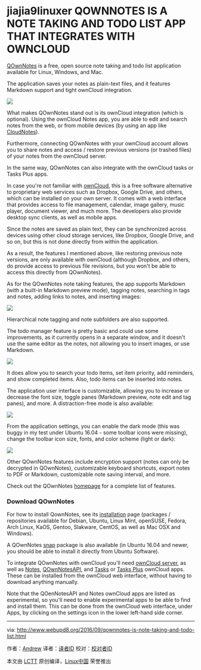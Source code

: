 jiajia9linuxer
QOWNNOTES IS A NOTE TAKING AND TODO LIST APP THAT INTEGRATES WITH OWNCLOUD
===============

[QOwnNotes][1] is a free, open source note taking and todo list application available for Linux, Windows, and Mac. 

The application saves your notes as plain-text files, and it features Markdown support and tight ownCloud integration.

![](https://2.bp.blogspot.com/-a2vsrOG0zFk/V81gyHWlaaI/AAAAAAAAYZs/uzY16JtNcT8bnje1rTKJx1135WueY6V9gCLcB/s400/qownnotes.png)

What makes QOwnNotes stand out is its ownCloud integration (which is optional). Using the ownCloud Notes app, you are able to edit and search notes from the web, or from mobile devices (by using an app like [CloudNotes][2]). 

Furthermore, connecting QOwnNotes with your ownCloud account allows you to share notes and access / restore previous versions (or trashed files) of your notes from the ownCloud server.

In the same way, QOwnNotes can also integrate with the ownCloud tasks or Tasks Plus apps.

In case you're not familiar with [ownCloud][3], this is a free software alternative to proprietary web services such as Dropbox, Google Drive, and others, which can be installed on your own server. It comes with a web interface that provides access to file management, calendar, image gallery, music player, document viewer, and much more. The developers also provide desktop sync clients, as well as mobile apps.

Since the notes are saved as plain text, they can be synchronized across devices using other cloud storage services, like Dropbox, Google Drive, and so on, but this is not done directly from within the application. 

As a result, the features I mentioned above, like restoring previous note versions, are only available with ownCloud (although Dropbox, and others, do provide access to previous file revisions, but you won't be able to access this directly from QOwnNotes).

As for the QOwnNotes note taking features, the app supports Markdown (with a built-in Markdown preview mode), tagging notes, searching in tags and notes, adding links to notes, and inserting images:

![](https://4.bp.blogspot.com/-SuBhC43gzkY/V81oV7-zLBI/AAAAAAAAYZ8/l6nLQQSUv34Y7op_Xrma8XYm6EdWrhbIACLcB/s400/qownnotes_2.png)

Hierarchical note tagging and note subfolders are also supported. 

The todo manager feature is pretty basic and could use some improvements, as it currently opens in a separate window, and it doesn't use the same editor as the notes, not allowing you to insert images, or use Markdown. 

![](https://3.bp.blogspot.com/-AUeyZS3s_ck/V81opialKtI/AAAAAAAAYaA/xukIiZZUdNYBVZ92xgKEsEFew7q961CDwCLcB/s400/qownnotes-tasks.png)

It does allow you to search your todo items, set item priority, add reminders, and show completed items. Also, todo items can be inserted into notes.

The application user interface is customizable, allowing you to increase or decrease the font size, toggle panes (Markdown preview, note edit and tag panes), and more. A distraction-free mode is also available:

![](https://4.bp.blogspot.com/-Pnzw1wZde50/V81rrE6mTWI/AAAAAAAAYaM/0UZnH9ktbAgClkuAk1g6fgXK87kB_Bh0wCLcB/s400/qownnotes-distraction-free.png)

From the application settings, you can enable the dark mode (this was buggy in my test under Ubuntu 16.04 - some toolbar icons were missing), change the toolbar icon size, fonts, and color scheme (light or dark):

![](https://1.bp.blogspot.com/-K1MGlXA8sxs/V81rv3fwL6I/AAAAAAAAYaQ/YDhhhnbJ9gY38B6Vz1Na_pHLCjLHhPWiwCLcB/s400/qownnotes-settings.png)

Other QOwnNotes features include encryption support (notes can only be decrypted in QOwnNotes), customizable keyboard shortcuts, export notes to PDF or Markdown, customizable note saving interval, and more.

Check out the QOwnNotes [homepage][11] for a complete list of features.


### Download QOwnNotes


For how to install QownNotes, see its [installation][4] page (packages / repositories available for Debian, Ubuntu, Linux Mint, openSUSE, Fedora, Arch Linux, KaOS, Gentoo, Slakware, CentOS, as well as Mac OSX and Windows).

A QOwnNotes [snap][5] package is also available (in Ubuntu 16.04 and newer, you should be able to install it directly from Ubuntu Software).

To integrate QOwnNotes with ownCloud you'll need [ownCloud server][6], as well as [Notes][7], [QOwnNotesAPI][8], and [Tasks][9] or [Tasks Plus][10] ownCloud apps. These can be installed from the ownCloud web interface, without having to download anything manually.

Note that the QOenNotesAPI and Notes ownCloud apps are listed as experimental, so you'll need to enable experimental apps to be able to find and install them. This can be done from the ownCloud web interface, under Apps, by clicking on the settings icon in the lower left-hand side corner.


--------------------------------------------------------------------------------

via: http://www.webupd8.org/2016/09/qownnotes-is-note-taking-and-todo-list.html

作者：[Andrew][a]
译者：[译者ID](https://github.com/译者ID)
校对：[校对者ID](https://github.com/校对者ID)

本文由 [LCTT](https://github.com/LCTT/TranslateProject) 原创编译，[Linux中国](https://linux.cn/) 荣誉推出

[a]: http://www.webupd8.org/p/about.html
[1]: http://www.qownnotes.org/
[2]: http://peterandlinda.com/cloudnotes/
[3]: https://owncloud.org/
[11]: http://www.qownnotes.org/
[4]: http://www.qownnotes.org/installation
[5]: https://uappexplorer.com/app/qownnotes.pbek
[6]: https://download.owncloud.org/download/repositories/stable/owncloud/
[7]: https://github.com/owncloud/notes
[8]: https://github.com/pbek/qownnotesapi
[9]: https://apps.owncloud.com/content/show.php/Tasks?content=164356
[10]: https://apps.owncloud.com/content/show.php/Tasks+Plus?content=170561

